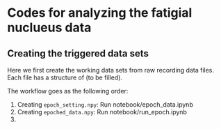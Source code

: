 # Codes for analyzing the fatigial nuclueus data

## Creating the triggered data sets
Here we first create the working data sets from raw recording data files. Each file has a structure of (to be filled).

The workflow goes as the following order:

1. Creating `epoch_setting.npy`: Run notebook/epoch_data.ipynb
2. Creating `epoched_data.npy`: Run notebook/run_epoch.ipynb
3.
